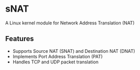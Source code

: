 # sNAT
A Linux kernel module for Network Address Translation (NAT)

## Features
- Supports Source NAT (SNAT) and Destination NAT (DNAT)
- Implements Port Address Translation (PAT)
- Handles TCP and UDP packet translation

